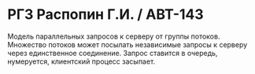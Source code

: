 # РГЗ Распопин Г.И. / АВТ-143
Модель параллельных запросов к серверу от группы потоков. 
Множество потоков может посылать независимые запросы к серверу через единственное соединение. Запрос ставится в очередь, нумеруется, клиентский процесс засыпает. 
